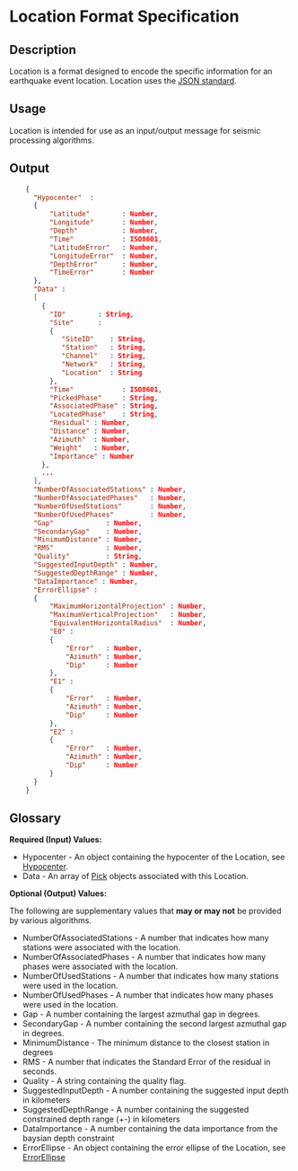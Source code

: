 # Location Format Specification

## Description

Location is a format designed to encode the specific information for an
earthquake event location.  Location uses the
[JSON standard](http://www.json.org).

## Usage
Location is intended for use as an input/output message for seismic processing
algorithms.

## Output
```json
    {
      "Hypocenter"  :
      {
          "Latitude"        : Number,
          "Longitude"       : Number,
          "Depth"           : Number,         
          "Time"            : ISO8601,
          "LatitudeError"   : Number,
          "LongitudeError"  : Number,
          "DepthError"      : Number,
          "TimeError"       : Number
      },   
      "Data" :
      [
        {
          "ID"        : String,
          "Site"      :
          {
             "SiteID"    : String,
             "Station"   : String,
             "Channel"   : String,
             "Network"   : String,
             "Location"  : String
          },
          "Time"            : ISO8601,
          "PickedPhase"     : String,
          "AssociatedPhase" : String,
          "LocatedPhase"    : String,
          "Residual" : Number,
          "Distance" : Number,
          "Azimuth"  : Number,
          "Weight"   : Number,
          "Importance" : Number
        },
        ...
      ],         
      "NumberOfAssociatedStations" : Number,
      "NumberOfAssociatedPhases"   : Number,
      "NumberOfUsedStations"       : Number,
      "NumberOfUsedPhases"         : Number,   
      "Gap"             : Number,  
      "SecondaryGap"    : Number,  
      "MinimumDistance" : Number,
      "RMS"             : Number,  
      "Quality"         : String,
      "SuggestedInputDepth" : Number,
      "SuggestedDepthRange" : Number,
      "DataImportance" : Number,
      "ErrorEllipse" :
      {
          "MaximumHorizontalProjection" : Number,
          "MaximumVerticalProjection"   : Number,
          "EquivalentHorizontalRadius"  : Number,
          "E0" :
          {
              "Error"   : Number,
              "Azimuth" : Number,
              "Dip"     : Number
          },
          "E1" :
          {
              "Error"   : Number,
              "Azimuth" : Number,
              "Dip"     : Number
          },
          "E2" :
          {
              "Error"   : Number,
              "Azimuth" : Number,
              "Dip"     : Number
          }                  
      }         
    }
```

## Glossary
**Required (Input) Values:**
* Hypocenter - An object containing the hypocenter of the Location, see
[Hypocenter](Hypocenter.md).
* Data - An array of [Pick](Pick.md) objects associated with this Location.

**Optional (Output) Values:**

The following are supplementary values that **may or may not** be provided by
various algorithms.
* NumberOfAssociatedStations - A number that indicates how many stations were
associated with the location.
* NumberOfAssociatedPhases - A number that indicates how many phases were
associated with the location.
* NumberOfUsedStations - A number that indicates how many stations were
used in the location.
* NumberOfUsedPhases - A number that indicates how many phases were
used in the location.
* Gap - A number containing the largest azmuthal gap in degrees.
* SecondaryGap - A number containing the second largest azmuthal gap in degrees.
* MinimumDistance - The minimum distance to the closest station in degrees
* RMS - A number that indicates the Standard Error of the residual in seconds.
* Quality - A string containing the quality flag.
* SuggestedInputDepth - A number containing the suggested input depth in
kilometers
* SuggestedDepthRange - A number containing the suggested constrained depth
range (+\-) in kilometers
* DataImportance - A number containing the data importance from the baysian
depth constraint
* ErrorEllipse - An object containing the error ellipse of the Location, see
[ErrorEllipse](ErrorEllipse.md)

